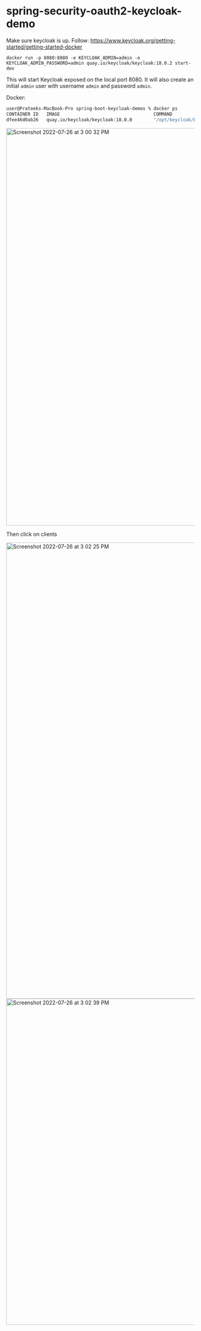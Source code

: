 # spring-security-oauth2-keycloak-demo

Make sure keycloak is up. Follow: https://www.keycloak.org/getting-started/getting-started-docker

`docker run -p 8080:8080 -e KEYCLOAK_ADMIN=admin -e KEYCLOAK_ADMIN_PASSWORD=admin quay.io/keycloak/keycloak:18.0.2 start-dev`

This will start Keycloak exposed on the local port 8080. It will also create an initial `admin` user with username `admin` and password `admin`.

Docker:

```sh
user@Prateeks-MacBook-Pro spring-boot-keycloak-demos % docker ps
CONTAINER ID   IMAGE                                   COMMAND                  CREATED        STATUS                  PORTS                                    NAMES
dfee46d0ab26   quay.io/keycloak/keycloak:18.0.0        "/opt/keycloak/bin/k…"   6 weeks ago    Up 3 hours              0.0.0.0:8080->8080/tcp, 8443/tcp         tender_bouman
```

<img width="1059" alt="Screenshot 2022-07-26 at 3 00 32 PM" src="https://user-images.githubusercontent.com/54174687/180974119-7e7a58bd-9756-4ad4-9e11-fece526929d2.png">

Then click on clients

<img width="1215" alt="Screenshot 2022-07-26 at 3 02 25 PM" src="https://user-images.githubusercontent.com/54174687/180974362-481b25bc-fa67-4d69-964a-e4b5db96fa8b.png">
<img width="869" alt="Screenshot 2022-07-26 at 3 02 39 PM" src="https://user-images.githubusercontent.com/54174687/180974396-d97bf193-bc8b-4ebe-98ae-45976c431e17.png">
